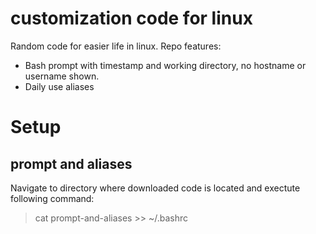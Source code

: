 # customization code for linux

Random code for easier life in linux. Repo features:
  - Bash prompt with timestamp and working directory, no hostname or username shown.
  - Daily use aliases

# Setup

## prompt and aliases
Navigate to directory where downloaded code is located and exectute following command:

  > cat prompt-and-aliases >> ~/.bashrc
